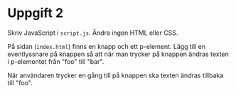 # Uppgift 2

Skriv JavaScript i `script.js`. Ändra ingen HTML eller CSS. 

På sidan (`index.html`) finns en knapp och ett p-element. Lägg till en eventlyssnare på knappen så att när man trycker på knappen ändras texten i p-elementet från "foo" till "bar".

När användaren trycker en gång till på knappen ska texten ändras tillbaka till "foo".

